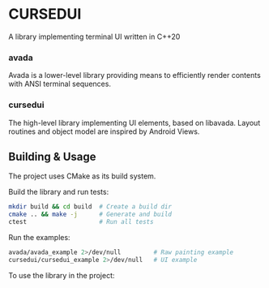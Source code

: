 # CURSEDUI

A library implementing terminal UI written in C++20

### avada
Avada is a lower-level library providing means to efficiently render contents
with ANSI terminal sequences.

### cursedui
The high-level library implementing UI elements, based on libavada. 
Layout routines and object model are inspired by Android Views.

## Building & Usage

The project uses CMake as its build system.

Build the library and run tests:
```bash
mkdir build && cd build  # Create a build dir
cmake .. && make -j      # Generate and build
ctest                    # Run all tests
```

Run the examples:
```bash
avada/avada_example 2>/dev/null         # Raw painting example
cursedui/cursedui_example 2>/dev/null   # UI example
```

To use the library in the project: